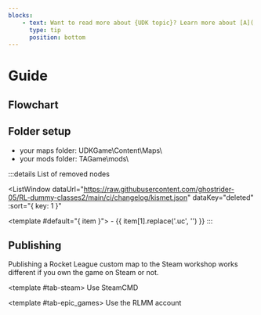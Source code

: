```yaml
---
blocks:
    - text: Want to read more about {UDK topic}? Learn more about [A](./) or [B](./)
      type: tip
      position: bottom
---
```


# Guide

## Flowchart

<!--@include: ./flowchart/component.md -->

## Folder setup

- your maps folder: <PreferenceSetting :renderValue="true" storeKey="rlmm-path-udk" defaultValue="C:\UDK\RLMM\" type="input" />UDKGame\Content\Maps\
- your mods folder: <PreferenceSetting :renderValue="true" storeKey="rlmm-path-rl" defaultValue="C:\Games\SteamApps\common\rocketleague\" type="input" />TAGame\mods\

:::details List of removed nodes

<script setup>
import { ListWindow } from '../../../lib/'
</script>

<ListWindow
    dataUrl="https://raw.githubusercontent.com/ghostrider-05/RL-dummy-classes2/main/ci/changelog/kismet.json"
    dataKey="deleted"
    :sort="{ key: 1 }"
>
<template #default="{ item }">
    - {{ item[1].replace('.uc', '') }}
</template>
</ListWindow>
:::

## Publishing

Publishing a Rocket League custom map to the Steam workshop works different if you own the game on Steam or not.

<TabsWindow :tabs="['Steam', 'Epic Games']" :storage="{ key: 'rlmm-platform' }">

<template #tab-steam>
Use SteamCMD
</template>

<template #tab-epic_games>
Use the RLMM account
</template>

</TabsWindow>
